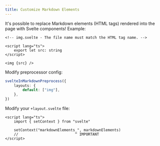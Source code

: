 ```yaml
---
title: Customize Markdown Elements
---
```


It's possible to replace Markdown elements (HTML tags) rendered into the page with Svelte components! Example:

```svelte
<!-- img.svelte - The file name must match the HTML tag name. -->

<script lang="ts">
    export let src: string
</script>

<img {src} />
```

Modify preprocessor config:

```ts
svelteInMarkdownPreprocess({
    layouts: {
        default: ["img"],
    },
})
```

Modify your `+layout.svelte` file:

```svelte
<script lang="ts">
    import { setContext } from "svelte"

    setContext("markdownElements_", markdownElements)
    //                          ^ IMPORTANT
</script>
```
